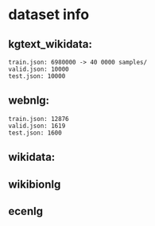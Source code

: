 # dataset info
## kgtext_wikidata:
    train.json: 6980000 -> 40 0000 samples/ 
    valid.json: 10000
    test.json: 10000
## webnlg:
    train.json: 12876
    valid.json: 1619
    test.json: 1600
## wikidata:


## wikibionlg

## ecenlg